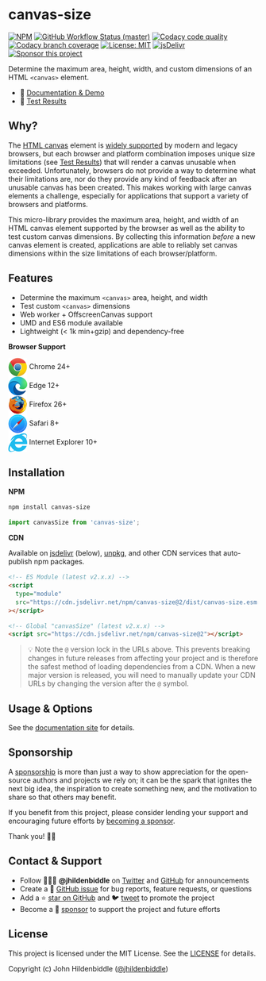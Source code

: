 # canvas-size

[![NPM](https://img.shields.io/npm/v/canvas-size.svg?style=flat-square)](https://www.npmjs.com/package/canvas-size)
[![GitHub Workflow Status (master)](https://img.shields.io/github/actions/workflow/status/jhildenbiddle/canvas-size/test.yml?branch=master&label=checks&style=flat-square)](https://github.com/jhildenbiddle/canvas-size/actions?query=branch%3Amaster+)
[![Codacy code quality](https://img.shields.io/codacy/grade/c39af90445e7478d80fd796d12947495/master?style=flat-square)](https://app.codacy.com/gh/jhildenbiddle/canvas-size/dashboard?branch=master)
[![Codacy branch coverage](https://img.shields.io/codacy/coverage/c39af90445e7478d80fd796d12947495/master?style=flat-square)](https://app.codacy.com/gh/jhildenbiddle/canvas-size/dashboard?branch=master)
[![License: MIT](https://img.shields.io/badge/License-MIT-yellow.svg?style=flat-square)](https://github.com/jhildenbiddle/canvas-size/blob/master/LICENSE)
[![jsDelivr](https://data.jsdelivr.com/v1/package/npm/canvas-size/badge)](https://www.jsdelivr.com/package/npm/canvas-size)
[![Sponsor this project](https://img.shields.io/static/v1?style=flat-square&label=Sponsor&message=%E2%9D%A4&logo=GitHub&color=%23fe8e86)](https://github.com/sponsors/jhildenbiddle)

Determine the maximum area, height, width, and custom dimensions of an HTML `<canvas>` element.

- 🚀 [Documentation & Demo](https://jhildenbiddle.github.io/canvas-size/)
- 🔬 [Test Results](https://jhildenbiddle.github.io/canvas-size/#/?id=test-results)

## Why?

The [HTML canvas](https://developer.mozilla.org/en-US/docs/Web/HTML/Element/canvas) element is [widely supported](http://caniuse.com/#feat=canvas) by modern and legacy browsers, but each browser and platform combination imposes unique size limitations (see [Test Results](https://jhildenbiddle.github.io/canvas-size/#/?id=test-results)) that will render a canvas unusable when exceeded. Unfortunately, browsers do not provide a way to determine what their limitations are, nor do they provide any kind of feedback after an unusable canvas has been created. This makes working with large canvas elements a challenge, especially for applications that support a variety of browsers and platforms.

This micro-library provides the maximum area, height, and width of an HTML canvas element supported by the browser as well as the ability to test custom canvas dimensions. By collecting this information _before_ a new canvas element is created, applications are able to reliably set canvas dimensions within the size limitations of each browser/platform.

## Features

- Determine the maximum `<canvas>` area, height, and width
- Test custom `<canvas>` dimensions
- Web worker + OffscreenCanvas support
- UMD and ES6 module available
- Lightweight (< 1k min+gzip) and dependency-free

**Browser Support**

<img src="https://raw.githubusercontent.com/jhildenbiddle/canvas-size/master/docs/assets/img/chrome.svg" valign="middle" alt=""> <span valign="middle">Chrome 24+</span>
<br>
<img src="https://raw.githubusercontent.com/jhildenbiddle/canvas-size/master/docs/assets/img/edge.svg" valign="middle" alt=""> <span valign="middle">Edge 12+</span>
<br>
<img src="https://raw.githubusercontent.com/jhildenbiddle/canvas-size/master/docs/assets/img/firefox.svg" valign="middle" alt=""> <span valign="middle">Firefox 26+</span>
<br>
<img src="https://raw.githubusercontent.com/jhildenbiddle/canvas-size/master/docs/assets/img/safari.svg" valign="middle" alt=""> <span valign="middle">Safari 8+</span>
<br>
<img src="https://raw.githubusercontent.com/jhildenbiddle/canvas-size/master/docs/assets/img/ie.svg" valign="middle" alt=""> <span valign="middle">Internet Explorer 10+</span>

## Installation

**NPM**

```bash
npm install canvas-size
```

```js
import canvasSize from 'canvas-size';
```

**CDN**

Available on [jsdelivr](https://www.jsdelivr.com/package/npm/canvas-size) (below), [unpkg](https://unpkg.com/browse/canvas-size/), and other CDN services that auto-publish npm packages.

```html
<!-- ES Module (latest v2.x.x) -->
<script
  type="module"
  src="https://cdn.jsdelivr.net/npm/canvas-size@2/dist/canvas-size.esm.min.js"
></script>
```

```html
<!-- Global "canvasSize" (latest v2.x.x) -->
<script src="https://cdn.jsdelivr.net/npm/canvas-size@2"></script>
```

> 💡 Note the `@` version lock in the URLs above. This prevents breaking changes in future releases from affecting your project and is therefore the safest method of loading dependencies from a CDN. When a new major version is released, you will need to manually update your CDN URLs by changing the version after the `@` symbol.

## Usage & Options

See the [documentation site](https://jhildenbiddle.github.io/canvas-size/) for details.

## Sponsorship

A [sponsorship](https://github.com/sponsors/jhildenbiddle) is more than just a way to show appreciation for the open-source authors and projects we rely on; it can be the spark that ignites the next big idea, the inspiration to create something new, and the motivation to share so that others may benefit.

If you benefit from this project, please consider lending your support and encouraging future efforts by [becoming a sponsor](https://github.com/sponsors/jhildenbiddle).

Thank you! 🙏🏻

## Contact & Support

- Follow 👨🏻‍💻 **@jhildenbiddle** on [Twitter](https://twitter.com/jhildenbiddle) and [GitHub](https://github.com/jhildenbiddle) for announcements
- Create a 💬 [GitHub issue](https://github.com/jhildenbiddle/canvas-size/issues) for bug reports, feature requests, or questions
- Add a ⭐️ [star on GitHub](https://github.com/jhildenbiddle/canvas-size) and 🐦 [tweet](https://twitter.com/intent/tweet?url=https%3A%2F%2Fgithub.com%2Fjhildenbiddle%2Fcanvas-size&hashtags=css,developers,frontend,javascript) to promote the project
- Become a 💖 [sponsor](https://github.com/sponsors/jhildenbiddle) to support the project and future efforts

## License

This project is licensed under the MIT License. See the [LICENSE](https://github.com/jhildenbiddle/canvas-size/blob/master/LICENSE) for details.

Copyright (c) John Hildenbiddle ([@jhildenbiddle](https://twitter.com/jhildenbiddle))
